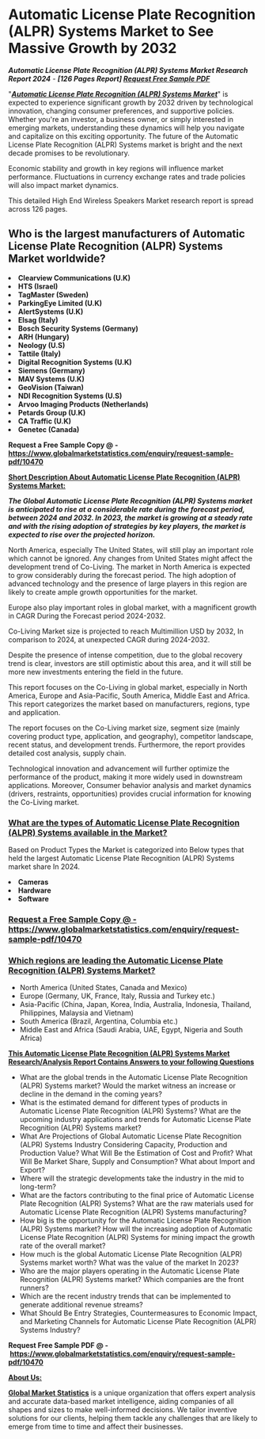 <h1>Automatic License Plate Recognition (ALPR) Systems Market to See Massive Growth by 2032</h1><p><em><strong>Automatic License Plate Recognition (ALPR) Systems Market Research Report 2024</strong></em>&nbsp;-&nbsp;<em><strong>[126 Pages Report] </strong></em><em><strong><a href="https://www.globalmarketstatistics.com/enquiry/request-sample-pdf/10470">Request Free Sample PDF</a></strong></em></p><p>"<a style="font-style: italic; font-weight: bold;" href="https://www.globalmarketstatistics.com/market-reports/automatic-license-plate-recognition-alpr-systems-market-10470">Automatic License Plate Recognition (ALPR) Systems Market</a>" is expected to experience significant growth by 2032 driven by technological innovation, changing consumer preferences, and supportive policies. Whether you're an investor, a business owner, or simply interested in emerging markets, understanding these dynamics will help you navigate and capitalize on this exciting opportunity. The future of the&nbsp;Automatic License Plate Recognition (ALPR) Systems market is bright and the next decade promises to be revolutionary.</p><p>Economic stability and growth in key regions will influence market performance. Fluctuations in currency exchange rates and trade policies will also impact market dynamics.</p><p>This detailed&nbsp;High End Wireless Speakers Market research report is spread across 126 pages.</p><h2><strong>Who is the largest manufacturers of Automatic License Plate Recognition (ALPR) Systems Market worldwide?</strong></h2><p><strong><li>Clearview Communications (U.K)<li>HTS (Israel)<li>TagMaster (Sweden)<li>ParkingEye Limited (U.K)<li>AlertSystems (U.K)<li>Elsag (Italy)<li>Bosch Security Systems (Germany)<li>ARH (Hungary)<li>Neology (U.S)<li>Tattile (Italy)<li>Digital Recognition Systems (U.K)<li>Siemens (Germany)<li>MAV Systems (U.K)<li>GeoVision (Taiwan)<li>NDI Recognition Systems (U.S)<li>Arvoo Imaging Products (Netherlands)<li>Petards Group (U.K)<li>CA Traffic (U.K)<li>Genetec (Canada)</strong></p><p><strong>Request a Free Sample Copy @ - <a href="https://www.globalmarketstatistics.com/enquiry/request-sample-pdf/10470">https://www.globalmarketstatistics.com/enquiry/request-sample-pdf/10470</a></strong></p><p><strong><u>Short Description About Automatic License Plate Recognition (ALPR) Systems Market:</u></strong></p><p><strong><em>The Global Automatic License Plate Recognition (ALPR) Systems market is anticipated to rise at a considerable rate during the forecast period, between 2024 and 2032. In 2023, the market is growing at a steady rate and with the rising adoption of strategies by key players, the market is expected to rise over the projected horizon.</em></strong></p><p>North America, especially The United States, will still play an important role which cannot be ignored. Any changes from United States might affect the development trend of Co-Living. The market in North America is expected to grow considerably during the forecast period. The high adoption of advanced technology and the presence of large players in this region are likely to create ample growth opportunities for the market.</p><p>Europe also play important roles in global market, with a magnificent growth in CAGR During the Forecast period 2024-2032.</p><p>Co-Living Market size is projected to reach Multimillion USD by 2032, In comparison to 2024, at unexpected CAGR during 2024-2032.</p><p>Despite the presence of intense competition, due to the global recovery trend is clear, investors are still optimistic about this area, and it will still be more new investments entering the field in the future.</p><p>This report focuses on the Co-Living in global market, especially in North America, Europe and Asia-Pacific, South America, Middle East and Africa. This report categorizes the market based on manufacturers, regions, type and application.</p><p>The report focuses on the Co-Living market size, segment size (mainly covering product type, application, and geography), competitor landscape, recent status, and development trends. Furthermore, the report provides detailed cost analysis, supply chain.</p><p>Technological innovation and advancement will further optimize the performance of the product, making it more widely used in downstream applications. Moreover, Consumer behavior analysis and market dynamics (drivers, restraints, opportunities) provides crucial information for knowing the Co-Living market.</p><h3 class="rank-math-question "><span style="text-decoration: underline;">What are the types of Automatic License Plate Recognition (ALPR) Systems available in the Market?</span></h3><p>Based on Product Types the Market is categorized into Below types that held the largest Automatic License Plate Recognition (ALPR) Systems market share In 2024.</p><p><strong><li>Cameras<li>Hardware<li>Software</strong></p><h3 class="rank-math-question "><span style="text-decoration: underline;">Request a Free Sample Copy @ - <a href="https://www.globalmarketstatistics.com/enquiry/request-sample-pdf/10470">https://www.globalmarketstatistics.com/enquiry/request-sample-pdf/10470</a></span></h3><h3 class="rank-math-question "><span style="text-decoration: underline;">Which regions are leading the Automatic License Plate Recognition (ALPR) Systems Market?</span></h3><ul><li>North America (United States, Canada and Mexico)</li><li>Europe (Germany, UK, France, Italy, Russia and Turkey etc.)</li><li>Asia-Pacific (China, Japan, Korea, India, Australia, Indonesia, Thailand, Philippines, Malaysia and Vietnam)</li><li>South America (Brazil, Argentina, Columbia etc.)</li><li>Middle East and Africa (Saudi Arabia, UAE, Egypt, Nigeria and South Africa)</li></ul><p><strong><u>This Automatic License Plate Recognition (ALPR) Systems Market Research/Analysis Report Contains Answers to your following Questions</u></strong></p><ul><li>What are the global trends in the Automatic License Plate Recognition (ALPR) Systems market? Would the market witness an increase or decline in the demand in the coming years?</li><li>What is the estimated demand for different types of products in Automatic License Plate Recognition (ALPR) Systems? What are the upcoming industry applications and trends for Automatic License Plate Recognition (ALPR) Systems market?</li><li>What Are Projections of Global Automatic License Plate Recognition (ALPR) Systems Industry Considering Capacity, Production and Production Value? What Will Be the Estimation of Cost and Profit? What Will Be Market Share, Supply and Consumption? What about Import and Export?</li><li>Where will the strategic developments take the industry in the mid to long-term?</li><li>What are the factors contributing to the final price of Automatic License Plate Recognition (ALPR) Systems? What are the raw materials used for Automatic License Plate Recognition (ALPR) Systems manufacturing?</li><li>How big is the opportunity for the Automatic License Plate Recognition (ALPR) Systems market? How will the increasing adoption of Automatic License Plate Recognition (ALPR) Systems for mining impact the growth rate of the overall market?</li><li>How much is the global Automatic License Plate Recognition (ALPR) Systems market worth? What was the value of the market In 2023?</li><li>Who are the major players operating in the Automatic License Plate Recognition (ALPR) Systems market? Which companies are the front runners?</li><li>Which are the recent industry trends that can be implemented to generate additional revenue streams?</li><li>What Should Be Entry Strategies, Countermeasures to Economic Impact, and Marketing Channels for Automatic License Plate Recognition (ALPR) Systems Industry?</li></ul><p><strong>Request Free Sample PDF @ -&nbsp;<a href="https://www.globalmarketstatistics.com/enquiry/request-sample-pdf/10470">https://www.globalmarketstatistics.com/enquiry/request-sample-pdf/10470</a></strong></p><p><strong><u>About Us:</u></strong></p><p><strong><a href="https://www.globalmarketstatistics.com/">Global Market Statistics</a></strong> is a unique organization that offers expert analysis and accurate data-based market intelligence, aiding companies of all shapes and sizes to make well-informed decisions. We tailor inventive solutions for our clients, helping them tackle any challenges that are likely to emerge from time to time and affect their businesses.</p>
